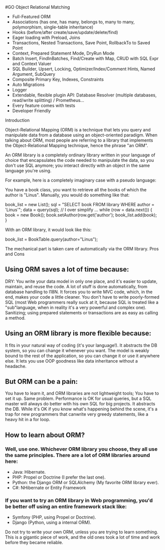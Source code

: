 #GO Object Relational Matching

* Full-Featured ORM
* Associations (has one, has many, belongs to, many to many, polymorphism, single-table inheritance)
* Hooks (before/after create/save/update/delete/find)
* Eager loading with Preload, Joins
* Transactions, Nested Transactions, Save Point, RollbackTo to Saved Point
* Context, Prepared Statement Mode, DryRun Mode
* Batch Insert, FindInBatches, Find/Create with Map, CRUD with SQL Expr and Context Valuer
* SQL Builder, Upsert, Locking, Optimizer/Index/Comment Hints, Named Argument, SubQuery
* Composite Primary Key, Indexes, Constraints
* Auto Migrations
* Logger
* Extendable, flexible plugin API: Database Resolver (multiple databases, read/write splitting) / Prometheus…
* Every feature comes with tests
* Developer Friendly


Introduction

Object-Relational Mapping (ORM) is a technique that lets you query and manipulate data from a database using an object-oriented paradigm. When talking about ORM, most people are referring to a library that implements the Object-Relational Mapping technique, hence the phrase "an ORM".

An ORM library is a completely ordinary library written in your language of choice that encapsulates the code needed to manipulate the data, so you don't use SQL anymore; you interact directly with an object in the same language you're using.

For example, here is a completely imaginary case with a pseudo language:

You have a book class, you want to retrieve all the books of which the author is "Linus". Manually, you would do something like that:

book_list = new List();
sql = "SELECT book FROM library WHERE author = 'Linus'";
data = query(sql); // I over simplify ...
while (row = data.next())
{
     book = new Book();
     book.setAuthor(row.get('author');
     book_list.add(book);
}

With an ORM library, it would look like this:

book_list = BookTable.query(author="Linus");

The mechanical part is taken care of automatically via the ORM library.
Pros and Cons

## Using ORM saves a lot of time because:

DRY: You write your data model in only one place, and it's easier to update, maintain, and reuse the code.
A lot of stuff is done automatically, from database handling to I18N.
It forces you to write MVC code, which, in the end, makes your code a little cleaner.
You don't have to write poorly-formed SQL (most Web programmers really suck at it, because SQL is treated like a "sub"language, when in reality it's a very powerful and complex one).
Sanitizing; using prepared statements or transactions are as easy as calling a method.

## Using an ORM library is more flexible because:

It fits in your natural way of coding (it's your language!).
It abstracts the DB system, so you can change it whenever you want.
The model is weakly bound to the rest of the application, so you can change it or use it anywhere else.
It lets you use OOP goodness like data inheritance without a headache.

## But ORM can be a pain:

You have to learn it, and ORM libraries are not lightweight tools;
You have to set it up. Same problem.
Performance is OK for usual queries, but a SQL master will always do better with his own SQL for big projects.
It abstracts the DB. While it's OK if you know what's happening behind the scene, it's a trap for new programmers that canwrite very greedy statements, like a heavy hit in a for loop.

## How to learn about ORM?

### Well, use one. Whichever ORM library you choose, they all use the same principles. There are a lot of ORM libraries around here:

* Java: Hibernate.
* PHP: Propel or Doctrine (I prefer the last one).
* Python: the Django ORM or SQLAlchemy (My favorite ORM library ever).
* C#: NHibernate or Entity Framework

### If you want to try an ORM library in Web programming, you'd be better off using an entire framework stack like:

* Symfony (PHP, using Propel or Doctrine).
* Django (Python, using a internal ORM).

Do not try to write your own ORM, unless you are trying to learn something. This is a gigantic piece of work, and the old ones took a lot of time and work before they became reliable.
